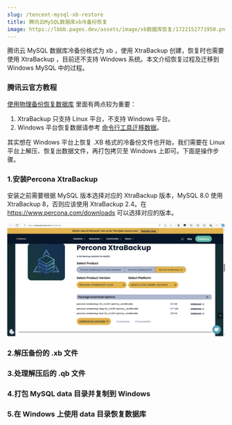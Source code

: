 ```yaml
---
slug: /tencent-mysql-xb-restore
title: 腾讯云MySQL数据库xb冷备份恢复
image: https://lbbb.pages.dev/assets/image/xb数据库恢复/1722152771950.png
---
```

腾讯云 MySQL 数据库冷备份格式为 xb ，使用 XtraBackup 创建，恢复时也需要使用 XtraBackup ，目前还不支持 Windows 系统。本文介绍恢复过程及迁移到 Windows MySQL 中的过程。

<!-- truncate -->

### 腾讯云官方教程

[使用物理备份恢复数据库](https://cloud.tencent.com/document/product/236/33363)
里面有两点较为重要：

1. XtraBackup 只支持 Linux 平台，不支持 Windows 平台。
2. Windows 平台恢复数据请参考 [命令行工具迁移数据](https://cloud.tencent.com/document/product/236/8464)。

其实想在 Windows 平台上恢复 .XB 格式的冷备份文件也开始，我们需要在 Linux 平台上解压、恢复出数据文件，再打包拷贝至 Windows 上即可。下面是操作步骤。

### 1.安装Percona XtraBackup

安装之前需要根据 MySQL 版本选择对应的 XtraBackup 版本，MySQL 8.0 使用 XtraBackup 8，否则应该使用 XtraBackup 2.4。在 https://www.percona.com/downloads 可以选择对应的版本。

![1722154548733](image/xb数据库恢复/1722154548733.png)

### 2.解压备份的 .xb 文件

### 3.处理解压后的 .qb 文件

### 4.打包 MySQL data 目录并复制到 Windows

### 5.在 Windows 上使用 data 目录恢复数据库
